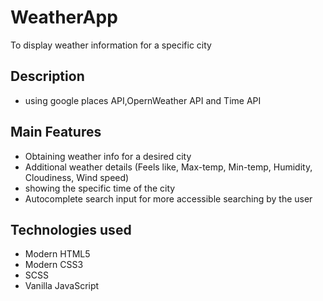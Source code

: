 # WeatherApp

To display weather information for a specific city

## Description

* using google places API,OpernWeather API and Time API

## Main Features

* Obtaining weather info for a desired city
* Additional weather details (Feels like, Max-temp, Min-temp, Humidity, Cloudiness, Wind speed)
* showing the specific time of the city 
* Autocomplete search input for more accessible searching by the user

## Technologies used

* Modern HTML5
* Modern CSS3
* SCSS
* Vanilla JavaScript




